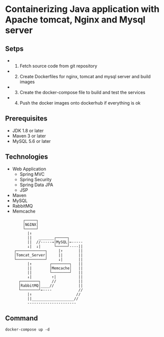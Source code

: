 # Containerizing Java application with Apache tomcat, Nginx and Mysql server

## Setps   

- 1. Fetch source code from git repository
- 2. Create Dockerfiles for nginx, tomcat and mysql server and build images
- 3. Create the docker-compose file to build and test the services
- 4. Push the docker images onto dockerhub if everything is ok

## Prerequisites

- JDK 1.8 or later
- Maven 3 or later
- MySQL 5.6 or later

## Technologies 

* Web Application
  * Spring MVC
  * Spring Security
  * Spring Data JPA
  * JSP  
* Maven
* MySQL 
* RabbitMQ 
* Memcache


``` 
        ┌─────┐   
        │NGINX│             
        └─────┘
          |↑
          ||   _______┌─────┐
          ||  //-----→│MySQL│←-----
          ↓|  ↓|      └─────┘----||
    ┌─────────────┐     |↑       ||
    │Tomcat_Server│     ||       ||
    └─────────────┘     ↓|       ||
          |↑        ┌────────┐   ||
          ||        │Memcache│   ||
          ||        └────────┘   || 
          ↓|         ↑|          ||
      ┌────────┐     //          ||
      │RabbitMQ│____//           ||
      └────────┘←----            //
          |↑                    //
          ||___________________//
          ----------------------     
```  

## Command 

```
docker-compose up -d
```


